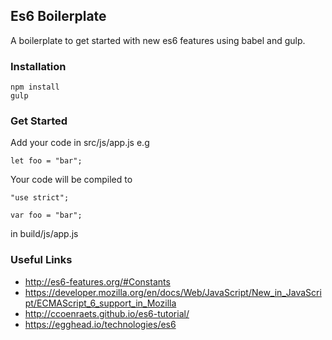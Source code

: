 ## Es6 Boilerplate

A boilerplate to get started with new es6 features using babel and gulp.

### Installation

    npm install
    gulp
    
    
### Get Started

Add your code in src/js/app.js e.g

    let foo = "bar";

Your code will be compiled to 

    "use strict";
    
    var foo = "bar";

in build/js/app.js


### Useful Links

 - http://es6-features.org/#Constants
 - https://developer.mozilla.org/en/docs/Web/JavaScript/New_in_JavaScript/ECMAScript_6_support_in_Mozilla
 - http://ccoenraets.github.io/es6-tutorial/
 - https://egghead.io/technologies/es6
